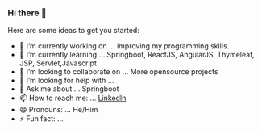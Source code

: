 ### Hi there 👋



Here are some ideas to get you started:

- 🔭 I’m currently working on ... improving my programming skills.
- 🌱 I’m currently learning ... Springboot, ReactJS, AngularJS, Thymeleaf, JSP, Servlet,Javascript
- 👯 I’m looking to collaborate on ... More opensource projects
- 🤔 I’m looking for help with ...
- 💬 Ask me about ... Springboot
- 📫 How to reach me: ... [LinkedIn](https://www.linkedin.com/in/kaush-athukorala/)
- 😄 Pronouns: ... He/Him
- ⚡ Fun fact: ... 

